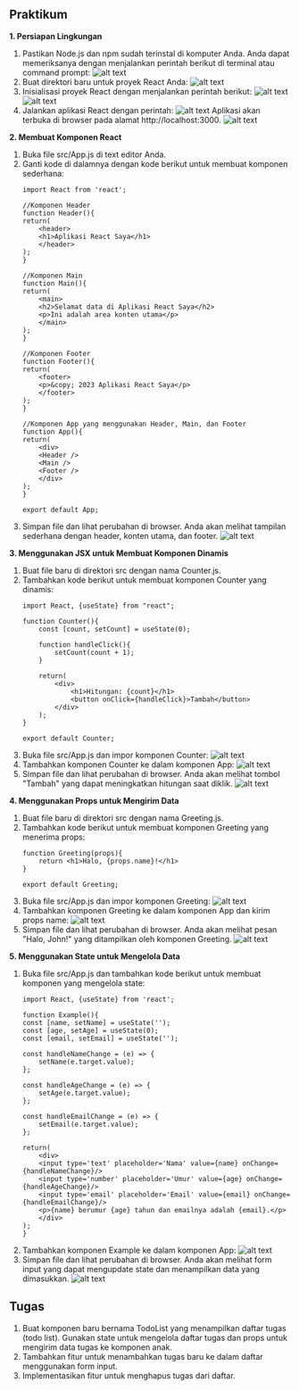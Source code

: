 ## Praktikum
**1. Persiapan Lingkungan**
1. Pastikan Node.js dan npm sudah terinstal di komputer Anda. Anda dapat memeriksanya dengan menjalankan perintah berikut di terminal atau command prompt:
![alt text](img/1.png)
2. Buat direktori baru untuk proyek React Anda:
![alt text](img/2.png)
3. Inisialisasi proyek React dengan menjalankan perintah berikut:
![alt text](img/3.png)
![alt text](img/4.png)
4. Jalankan aplikasi React dengan perintah:
![alt text](img/5.png)
    Aplikasi akan terbuka di browser pada alamat http://localhost:3000.
    ![alt text](img/6.png)

**2. Membuat Komponen React**
1. Buka file src/App.js di text editor Anda.
2. Ganti kode di dalamnya dengan kode berikut untuk membuat komponen sederhana:
    ```
    import React from 'react';

    //Komponen Header
    function Header(){
    return(
        <header>
        <h1>Aplikasi React Saya</h1>
        </header>
    );
    }

    //Komponen Main
    function Main(){
    return(
        <main>
        <h2>Selamat data di Aplikasi React Saya</h2>
        <p>Ini adalah area konten utama</p>
        </main>
    );
    }

    //Komponen Footer
    function Footer(){
    return(
        <footer>
        <p>&copy; 2023 Aplikasi React Saya</p>
        </footer>
    );
    }

    //Komponen App yang menggunakan Header, Main, dan Footer
    function App(){
    return(
        <div>
        <Header />
        <Main />
        <Footer />
        </div>
    );
    }

    export default App;
    ```
3. Simpan file dan lihat perubahan di browser. Anda akan melihat tampilan sederhana dengan header, konten utama, dan footer.
![alt text](img/7.png)

**3. Menggunakan JSX untuk Membuat Komponen Dinamis**
1. Buat file baru di direktori src dengan nama Counter.js.
2. Tambahkan kode berikut untuk membuat komponen Counter yang dinamis:
    ```
    import React, {useState} from "react";

    function Counter(){
        const [count, setCount] = useState(0);

        function handleClick(){
            setCount(count + 1);
        }

        return(
            <div>
                <h1>Hitungan: {count}</h1>
                <button onClick={handleClick}>Tambah</button>
            </div>    
        );
    }

    export default Counter;
    ```
3. Buka file src/App.js dan impor komponen Counter:
![alt text](img/8.png)
4. Tambahkan komponen Counter ke dalam komponen App:
![alt text](img/9.png)
5. Simpan file dan lihat perubahan di browser. Anda akan melihat tombol "Tambah" yang dapat meningkatkan hitungan saat diklik.
![alt text](img/10.png)

**4. Menggunakan Props untuk Mengirim Data**
1. Buat file baru di direktori src dengan nama Greeting.js.
2. Tambahkan kode berikut untuk membuat komponen Greeting yang menerima props:
    ```
    function Greeting(props){
        return <h1>Halo, {props.name}!</h1>
    }

    export default Greeting;
    ```
3. Buka file src/App.js dan impor komponen Greeting:
![alt text](img/11.png)
4. Tambahkan komponen Greeting ke dalam komponen App dan kirim props name:
![alt text](img/12.png)
5. Simpan file dan lihat perubahan di browser. Anda akan melihat pesan "Halo, John!" yang ditampilkan oleh komponen Greeting.
![alt text](img/13.png)

**5. Menggunakan State untuk Mengelola Data**
1. Buka file src/App.js dan tambahkan kode berikut untuk membuat komponen yang mengelola state:
    ```
    import React, {useState} from 'react';

    function Example(){
    const [name, setName] = useState('');
    const [age, setAge] = useState(0);
    const [email, setEmail] = useState('');

    const handleNameChange = (e) => {
        setName(e.target.value);
    };

    const handleAgeChange = (e) => {
        setAge(e.target.value);
    };

    const handleEmailChange = (e) => {
        setEmail(e.target.value);
    };

    return(
        <div>
        <input type='text' placeholder='Nama' value={name} onChange={handleNameChange}/>
        <input type='number' placeholder='Umur' value={age} onChange={handleAgeChange}/>
        <input type='email' placeholder='Email' value={email} onChange={handleEmailChange}/>
        <p>{name} berumur {age} tahun dan emailnya adalah {email}.</p>
        </div>
    );
    }
    ```
2. Tambahkan komponen Example ke dalam komponen App:
![alt text](img/12.png)
3. Simpan file dan lihat perubahan di browser. Anda akan melihat form input yang dapat mengupdate state dan menampilkan data yang dimasukkan.
![alt text](img/15.png)

## Tugas 
1. Buat komponen baru bernama TodoList yang menampilkan daftar tugas (todo list). Gunakan state
untuk mengelola daftar tugas dan props untuk mengirim data tugas ke komponen anak.
2. Tambahkan fitur untuk menambahkan tugas baru ke dalam daftar menggunakan form input.
3. Implementasikan fitur untuk menghapus tugas dari daftar.
